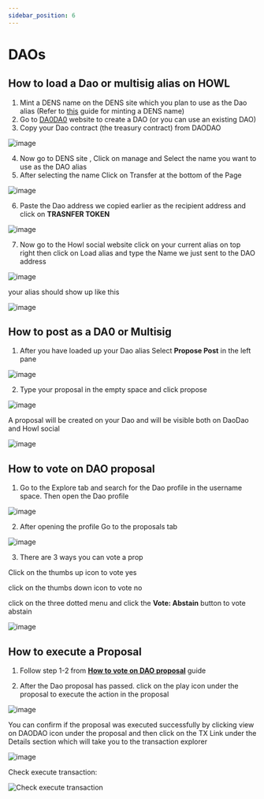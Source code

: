 ```yaml
---
sidebar_position: 6
---
```


# DAOs

## How to load a Dao or multisig alias on HOWL

1. Mint a DENS name on the DENS site which you plan to use as the Dao alias (Refer to [this](/docs/howl-basics/create-user.md#create-a-dens-name) guide for minting a DENS name)
2. Go to [DA0DA0](https://daodao.zone/) website to create a DAO (or you can use an existing DAO)
3. Copy your Dao contract (the treasury contract) from DAODAO 

![image](/img/dao/dao-contract.png)

4. Now go to DENS site , Click on manage and Select the name you want to use as the DAO alias
5. After selecting the name Click on Transfer at the bottom of the Page

![image](/img/dao/Transfer-button.png)

6. Paste the Dao address we copied earlier as the recipient address and click on **TRASNFER TOKEN** 

![image](/img/dao/transfer-recipient.png)

7. Now go to the Howl social website click on your current alias on top right then click on Load alias and type the Name we just sent to the DAO address

![image](/img/dao/LOAD-dao-alias.png)

your alias should show up like this 

![image](/img/dao/Dao-alias.png)

## How to post as a DA0 or Multisig

1. After you have loaded up your Dao alias Select **Propose Post** in the left pane 

![image](/img/dao/Propose-button.png)

2. Type your proposal in the empty space and click propose

![image](/img/dao/Proposal-text.png)

A proposal will be created on your Dao and will be visible both on DaoDao and Howl social 

![image](/img/dao/proposal.png)

## How to vote on DAO proposal

1. Go to the Explore tab and search for the Dao profile in the username space. Then open the Dao profile

![image](/img/dao/Search-dao.png)

2. After opening the profile Go to the proposals tab

![image](/img/dao/proposal-tab.png)

3. There are 3 ways you can vote a prop 

Click on the thumbs up icon to vote yes 

click on the thumbs down icon to vote no

click on the three dotted menu and click the **Vote: Abstain** button to vote abstain 

![image](/img/dao/proposal-vote.png)

## How to execute a Proposal

1. Follow step 1-2 from [**How to vote on DAO proposal**](https://github.com/howlsocial/howldocs/blob/main/docs/howl-basics/daos.md#how-to-vote-on-dao-proposal) guide

2. After the Dao proposal has passed. click on the play icon under the proposal to execute the action in the proposal

![image](/img/dao/proposal-execute.png)

You can confirm if the proposal was executed successfully by clicking view on DAODAO icon under the proposal and then click on the TX Link under the Details section which will take you to the transaction explorer

![image](/img/dao/view-on-daodao.png)

Check execute transaction:

![Check execute transaction](/img/dao/Check-execute-transaction.png)
